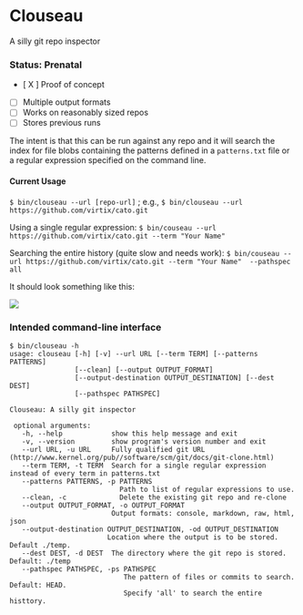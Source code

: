 # Clouseau

A silly git repo inspector

### Status: Prenatal

- [ X ] Proof of concept
- [ ] Multiple output formats
- [ ] Works on reasonably sized repos
- [ ] Stores previous runs

The intent is that this can be run against any repo and it will search the index for 
file blobs containing the patterns defined in a ```patterns.txt``` file or a regular expression 
specified on the command line.


#### Current Usage

```$ bin/clouseau --url [repo-url]``` ; e.g., ```$ bin/clouseau --url https://github.com/virtix/cato.git``` 

Using a single regular expression:
```$ bin/couseau --url https://github.com/virtix/cato.git --term "Your Name"```


Searching the entire history (quite slow and needs work):
```$ bin/couseau --url https://github.com/virtix/cato.git --term "Your Name"  --pathspec all```


It should look something like this:

![](https://raw.github.com/virtix/clouseau/master/ss.png)


### Intended command-line interface 

```
$ bin/clouseau -h
usage: clouseau [-h] [-v] --url URL [--term TERM] [--patterns PATTERNS]
                [--clean] [--output OUTPUT_FORMAT]
                [--output-destination OUTPUT_DESTINATION] [--dest DEST]
                [--pathspec PATHSPEC]
                                                
Clouseau: A silly git inspector
                                                
 optional arguments:
   -h, --help            show this help message and exit
   -v, --version         show program's version number and exit
   --url URL, -u URL     Fully qualified git URL (http://www.kernel.org/pub//software/scm/git/docs/git-clone.html)
   --term TERM, -t TERM  Search for a single regular expression instead of every term in patterns.txt
   --patterns PATTERNS, -p PATTERNS
                           Path to list of regular expressions to use.
   --clean, -c             Delete the existing git repo and re-clone
   --output OUTPUT_FORMAT, -o OUTPUT_FORMAT
                         Output formats: console, markdown, raw, html, json
   --output-destination OUTPUT_DESTINATION, -od OUTPUT_DESTINATION
                        Location where the output is to be stored. Default ./temp.
   --dest DEST, -d DEST  The directory where the git repo is stored. Default: ./temp
   --pathspec PATHSPEC, -ps PATHSPEC
                            The pattern of files or commits to search. Default: HEAD. 
                            Specify 'all' to search the entire histtory.
